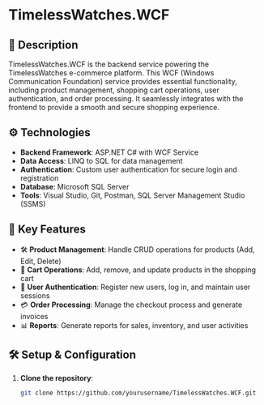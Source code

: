 # TimelessWatches.WCF

## 📝 Description

TimelessWatches.WCF is the backend service powering the TimelessWatches e-commerce platform. This WCF (Windows Communication Foundation) service provides essential functionality, including product management, shopping cart operations, user authentication, and order processing. It seamlessly integrates with the frontend to provide a smooth and secure shopping experience.

## ⚙️ Technologies

- **Backend Framework**: ASP.NET C# with WCF Service
- **Data Access**: LINQ to SQL for data management
- **Authentication**: Custom user authentication for secure login and registration
- **Database**: Microsoft SQL Server
- **Tools**: Visual Studio, Git, Postman, SQL Server Management Studio (SSMS)

## 🔑 Key Features

- 🛠️ **Product Management**: Handle CRUD operations for products (Add, Edit, Delete)
- 🛒 **Cart Operations**: Add, remove, and update products in the shopping cart
- 🔐 **User Authentication**: Register new users, log in, and maintain user sessions
- 💳 **Order Processing**: Manage the checkout process and generate invoices
- 📊 **Reports**: Generate reports for sales, inventory, and user activities

## 🛠️ Setup & Configuration

1. **Clone the repository**:
   ```bash
   git clone https://github.com/yourusername/TimelessWatches.WCF.git
